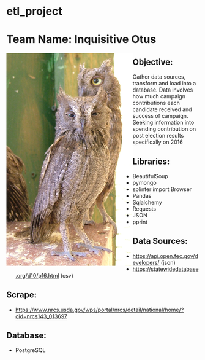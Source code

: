 # etl_project
# Team Name: Inquisitive Otus
 
<img src="./images/image.png"
     alt="owl"
     style="float: left" />

## Objective:

Gather data sources, transform and load into a database. 
Data involves how much campaign contributions each candidate received and success of campaign. Seeking information into spending contribution on post election results specifically on 2016

## Libraries:
* BeautifulSoup
* pymongo
* splinter import Browser
* Pandas
* Sqlalchemy
* Requests
* JSON
* pprint


## Data Sources:

* https://api.open.fec.gov/developers/ (json)
* https://statewidedatabase.org/d10/p16.html (csv)

## Scrape:
* https://www.nrcs.usda.gov/wps/portal/nrcs/detail/national/home/?cid=nrcs143_013697 

## Database:

* PostgreSQL